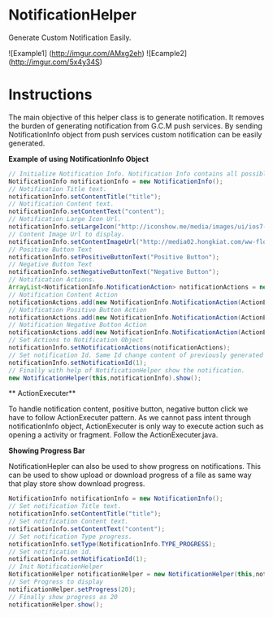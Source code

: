 # NotificationHelper
Generate Custom Notification Easily.

![Example1] (http://imgur.com/AMxg2eh)
![Ecample2] (http://imgur.com/5x4y34S)


# Instructions

The main objective of this helper class is to generate notification. It removes the burden of generating notification from G.C.M push services. By sending NotificationInfo object from push services custom notification can be easily generated.

**Example of using NotificationInfo Object**

```java
// Initialize Notification Info. Notification Info contains all possible informatin of notificaiton.
NotificationInfo notificationInfo = new NotificationInfo();
// Notification Title text.
notificationInfo.setContentTitle("title");
// Notification Content text.
notificationInfo.setContentText("content");
// Notification Large Icon Url.
notificationInfo.setLargeIcon("http://iconshow.me/media/images/ui/ios7-icons/png/512/contact.png");
// Content Image Url to display.
notificationInfo.setContentImageUrl("http://media02.hongkiat.com/ww-flower-wallpapers/sunflower-world.jpg");
// Positive Button Text
notificationInfo.setPositiveButtonText("Positive Button");
// Negative Button Text
notificationInfo.setNegativeButtonText("Negative Button");
// Notification Actions.
ArrayList<NotificationInfo.NotificationAction> notificationActions = new ArrayList<>();
// Notification Content Action
notificationActions.add(new NotificationInfo.NotificationAction(ActionExecuter.ActionName.OPEN_CONTENT_ACTIVITY,"Extra"));
// Notification Positive Button Action
notificationActions.add(new NotificationInfo.NotificationAction(ActionExecuter.ActionName.OPEN_POSITIVE_BUTTON_ACTIVITY,"Extra"));
// Notification Negative Button Action
notificationActions.add(new NotificationInfo.NotificationAction(ActionExecuter.ActionName.OPEN_NEGATIVE_BUTTON_ACTIVITY,"Extra"));
// Set Actions to Notification Object
notificationInfo.setNotificationActions(notificationActions);
// Set notification Id. Same Id change content of previously generated notification of same id. Diffrent id will generate a new one.
notificationInfo.setNotificationId(1);
// Finally with help of NotificationHelper show the notification.
new NotificationHelper(this,notificationInfo).show();
```

** ActionExecuter** 

To handle notification content, positive button, negative button click we have to follow ActionExecuter pattern. As we cannot pass intent through notificationInfo object, ActionExecuter is only way to execute action such as opening a activity or fragment. Follow the ActionExecuter.java.

**Showing Progress Bar**

NotificationHepler can also be used to show progress on notifications. This can be used to show upload or download progress of a file as same way that play store show download progress. 

```java
NotificationInfo notificationInfo = new NotificationInfo();
// Set notification Title text.
notificationInfo.setContentTitle("title");
// Set notification Content text.
notificationInfo.setContentText("content");
// Set notification Type progress.
notificationInfo.setType(NotificationInfo.TYPE_PROGRESS);
// Set notification id.
notificationInfo.setNotificationId(1);
// Init NotificationHelper
NotificationHelper notificationHelper = new NotificationHelper(this,notificationInfo);
// Set Progress to display
notificationHelper.setProgress(20);
// Finally show progress as 20
notificationHelper.show();
```
